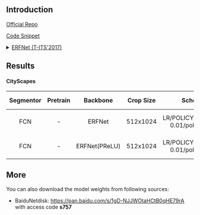 ## Introduction

<a href="https://github.com/Eromera/erfnet_pytorch">Official Repo</a>

<a href="https://github.com/SegmentationBLWX/sssegmentation/blob/main/ssseg/modules/models/backbones/erfnet.py">Code Snippet</a>

<details>
<summary align="left"><a href="https://ieeexplore.ieee.org/document/8063438">ERFNet (T-ITS'2017)</a></summary>

```latex
@article{romera2017erfnet,
    title={Erfnet: Efficient residual factorized convnet for real-time semantic segmentation},
    author={Romera, Eduardo and Alvarez, Jos{\'e} M and Bergasa, Luis M and Arroyo, Roberto},
    journal={IEEE Transactions on Intelligent Transportation Systems},
    volume={19},
    number={1},
    pages={263--272},
    year={2017},
    publisher={IEEE}
}
```

</details>


## Results

#### CityScapes

| Segmentor     | Pretrain               | Backbone       | Crop Size  | Schedule                              | Train/Eval Set  | mIoU   | Download                                                                                                                                                                                                                                                                                                                                                                                    |
| :-:           | :-:                    | :-:            | :-:        | :-:                                   | :-:             | :-:    | :-:                                                                                                                                                                                                                                                                                                                                                                                         |
| FCN           | -                      | ERFNet         | 512x1024   | LR/POLICY/BS/EPOCH: 0.01/poly/16/860  | train/val       | 76.18% | [cfg](https://raw.githubusercontent.com/SegmentationBLWX/sssegmentation/main/ssseg/configs/erfnet/fcn_erfnet_cityscapes.py) &#124; [model](https://github.com/SegmentationBLWX/modelstore/releases/download/ssseg_erfnet/fcn_erfnet_cityscapes.pth) &#124; [log](https://github.com/SegmentationBLWX/modelstore/releases/download/ssseg_erfnet/fcn_erfnet_cityscapes.log)                   |
| FCN           | -                      | ERFNet(PReLU)  | 512x1024   | LR/POLICY/BS/EPOCH: 0.01/poly/16/860  | train/val       | 76.44% | [cfg](https://raw.githubusercontent.com/SegmentationBLWX/sssegmentation/main/ssseg/configs/erfnet/fcn_erfnet_prelu_cityscapes.py) &#124; [model](https://github.com/SegmentationBLWX/modelstore/releases/download/ssseg_erfnet/fcn_erfnet_prelu_cityscapes.pth) &#124; [log](https://github.com/SegmentationBLWX/modelstore/releases/download/ssseg_erfnet/fcn_erfnet_prelu_cityscapes.log) |


## More

You can also download the model weights from following sources:

- BaiduNetdisk: https://pan.baidu.com/s/1gD-NJJWOtaHCtB0qHE79rA with access code **s757**